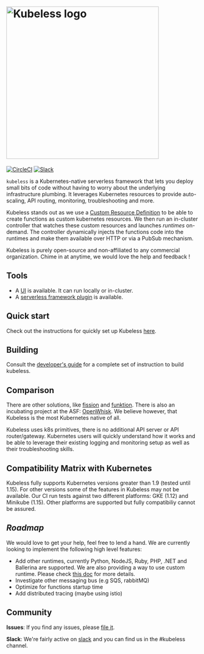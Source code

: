 # <img src="https://cloud.githubusercontent.com/assets/4056725/25480209/1d5bf83c-2b48-11e7-8db8-bcd650f31297.png" alt="Kubeless logo" width="400">

[![CircleCI](https://circleci.com/gh/kubeless/kubeless.svg?style=svg)](https://circleci.com/gh/kubeless/kubeless)
[![Slack](https://img.shields.io/badge/slack-join%20chat%20%E2%86%92-e01563.svg)](http://slack.k8s.io)

`kubeless` is a Kubernetes-native serverless framework that lets you deploy small bits of code without having to worry about the underlying infrastructure plumbing. It leverages Kubernetes resources to provide auto-scaling, API routing, monitoring, troubleshooting and more.

Kubeless stands out as we use a [Custom Resource Definition](https://kubernetes.io/docs/tasks/access-kubernetes-api/extend-api-custom-resource-definitions/) to be able to create functions as custom kubernetes resources. We then run an in-cluster controller that watches these custom resources and launches _runtimes_ on-demand. The controller dynamically injects the functions code into the runtimes and make them available over HTTP or via a PubSub mechanism.

Kubeless is purely open-source and non-affiliated to any commercial organization. Chime in at anytime, we would love the help and feedback !

## Tools

- A [UI](https://github.com/kubeless/kubeless-ui) is available. It can run locally or in-cluster.
- A [serverless framework plugin](https://github.com/serverless/serverless-kubeless) is available.

## Quick start

Check out the instructions for quickly set up Kubeless [here](http://kubeless.io/docs/quick-start).

## Building

Consult the [developer's guide](docs/dev-guide.md) for a complete set of instruction
to build kubeless.

## Comparison

There are other solutions, like [fission](http://fission.io) and [funktion](https://github.com/fabric8io/funktion). There is also an incubating project at the ASF: [OpenWhisk](https://github.com/openwhisk/openwhisk). We believe however, that Kubeless is the most Kubernetes native of all.

Kubeless uses k8s primitives, there is no additional API server or API router/gateway. Kubernetes users will quickly understand how it works and be able to leverage their existing logging and monitoring setup as well as their troubleshooting skills.

## Compatibility Matrix with Kubernetes

Kubeless fully supports Kubernetes versions greater than 1.9 (tested until 1.15). For other versions some of the features in Kubeless may not be available. Our CI run tests against two different platforms: GKE (1.12) and Minikube (1.15). Other platforms are supported but fully compatibiliy cannot be assured.

## _Roadmap_

We would love to get your help, feel free to lend a hand. We are currently looking to implement the following high level features:

- Add other runtimes, currently Python, NodeJS, Ruby, PHP, .NET and Ballerina are supported. We are also providing a way to use custom runtime. Please check [this doc](./docs/runtimes.md) for more details.
- Investigate other messaging bus (e.g SQS, rabbitMQ)
- Optimize for functions startup time
- Add distributed tracing (maybe using istio)

## Community

**Issues**: If you find any issues, please [file it](https://github.com/kubeless/kubeless/issues).

**Slack**: We're fairly active on [slack](http://slack.k8s.io) and you can find us in the #kubeless channel.
